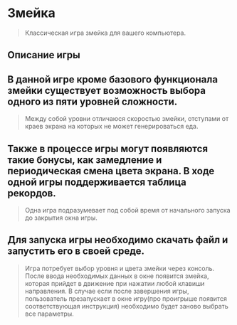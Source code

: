 # Змейка

> Классическая игра змейка для вашего компьютера.

## Описание игры
В данной игре кроме базового функционала змейки существует возможность выбора одного из пяти уровней сложности.
---
> Между собой уровни отличаюся скоростью змейки, отступами от краев экрана на которых не может генерироваться еда.

Также в процессе игры могут появляются такие бонусы, как замедление и периодическая смена цвета экрана.
В ходе одной игры поддерживается таблица рекордов.
---
> Одна игра подразумевает под собой время от начального запуска до закрытия окна игры.

Для запуска игры необходимо скачать файл и запустить его в своей среде.
---
> Игра потребует выбор уровня и цвета змейки через консоль. После ввода необходимых данных в окне появится змейка, которая прийдет в движение при нажатии любой клавиши направления. В случае если после завершения игры, пользователь презапускает в окне игру(про проигрыше появится соответствующая инструкция) необходимо будет заново выбрать все параметры.
